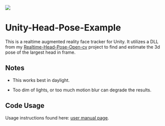 ![](https://github.com/NeuralVFX/realtime-head-pose-open-cv/blob/master/examples/unity_example.gif)
# Unity-Head-Pose-Example

This is a realtime augmented reality face tracker for Unity. It utilizes a DLL from my [Realtime-Head-Pose-Open-cv](https://github.com/NeuralVFX/realtime-head-pose-open-cv) project to find and estimate the 3d pose of the largest head in frame.

## Notes

- This works best in daylight.

- Too dim of lights, or too much motion blur can degrade the results.

## Code Usage
Usage instructions found here: [user manual page](USAGE.md).




